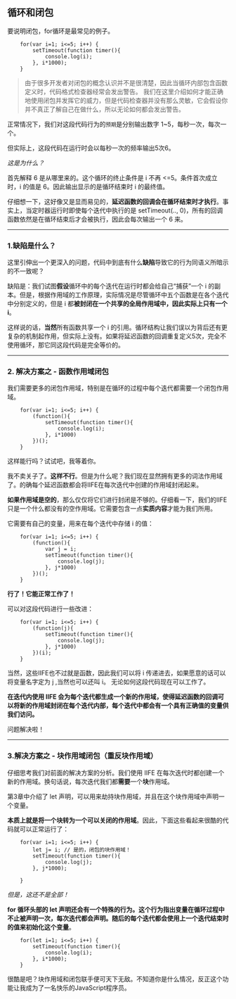## 循环和闭包

要说明闭包，for循环是最常见的例子。

```
	for(var i=1; i<=5; i++) {
		setTimeout(function timer(){
			console.log(i);
		}, i*1000);
	}
```

> 由于很多开发者对闭包的概念认识并不是很清楚，因此当循环内部包含函数定义时，代码格式检查器经常会发出警告。
> 我们在这里介绍如何才能正确地使用闭包并发挥它的威力，但是代码检查器并没有那么灵敏，它会假设你并不真正了解自己在做什么，所以无论如何都会发出警告。

正常情况下，我们对这段代码行为的`预期`是分别输出数字 1~5，每秒一次，每次一个。

但实际上，这段代码在运行时会以每秒一次的频率输出5次6。

*这是为什么？*

首先解释 6 是从哪里来的。这个循环的终止条件是 i 不再 <=5。条件首次成立时，i 的值是 6。因此输出显示的是循环结束时 i 的最终值。

仔细想一下，这好像又是显而易见的，**延迟函数的回调会在循环结束时才执行**。事实上，当定时器运行时即使每个迭代中执行的是 setTimeout(.., 0)，所有的回调函数依然是在循环结束后才会被执行，因此会每次输出一个 6 来。

------------------------------------------------------------

### 1.缺陷是什么？

这里引伸出一个更深入的问题，代码中到底有什么**缺陷**导致它的行为同语义所暗示的不一致呢？

缺陷是：我们试图**假设**循环中的每个迭代在运行时都会给自己“捕获”一个 i 的副本。但是，根据作用域的工作原理，实际情况是尽管循环中五个函数是在各个迭代中分别定义的，但是 i 都**被封闭在一个共享的全局作用域中，因此实际上只有一个 i**。
 
这样说的话，**当然**所有函数共享一个 i 的引用。循环结构让我们误以为背后还有更复杂的机制起作用，但实际上没有。如果将延迟函数的回调重复定义5次，完全不使用循环，那它同这段代码是完全等价的。

---------------------------------------------------------------------------------------------------

### 2. 解决方案之 - 函数作用域闭包

我们需要更多的闭包作用域，特别是在循环的过程中每个迭代都需要一个闭包作用域。

```
	for(var i=1; i<=5; i++) {
		(function(){
			setTimeout(function timer(){
				console.log(i);
			}, i*1000)
		})();
	}
```

这样能行吗？试试吧，我等着你。

我不卖关子了。**这样不行**。但是为什么呢？我们现在显然拥有更多的词法作用域了。的确每个延迟函数都会将IIFE在每次迭代中创建的作用域封闭起来。

**如果作用域是空的**，那么仅仅将它们进行封闭是不够的。仔细看一下，我们的IIFE只是一个什么都没有的空作用域。它需要包含一点**实质内容**才能为我们所用。

它需要有自己的变量，用来在每个迭代中存储 i 的值：

```
	for(var i=1; i<=5; i++) {
		(function(){
			var j = i;
			setTimeout(function timer(){
				console.log(j);
			}, j*1000)
		})();
	}
```

**行了！它能正常工作了！**

可以对这段代码进行一些改进：

```
	for(var i=1; i<=5; i++) {
		(function(j){
			setTimeout(function timer(){
				console.log(j);
			}, j*1000)
		})(i);
	}
```

当然，这些IIFE也不过就是函数，因此我们可以将 i 传递进去，如果愿意的话可以将变量名字定为 j ,当然也可以还叫 i。 无论如何这段代码现在可以工作了。

**在迭代内使用 IIFE 会为每个迭代都生成一个新的作用域，使得延迟函数的回调可以将新的作用域封闭在每个迭代内部，每个迭代中都会有一个具有正确值的变量供我们访问。**

问题解决啦！

----------------------------------------------------------------------------------------------

### 3.解决方案之 - 块作用域闭包（重反块作用域）

仔细思考我们对前面的解决方案的分析。我们使用 IIFE 在每次迭代时都创建一个新的作用域。换句话说，每次迭代我们都**需要**一个**块**作用域。

第3章中介绍了 let 声明，可以用来劫持块作用域，并且在这个块作用域中声明一个变量。

**本质上就是将一个块转为一个可以关闭的作用域**。因此，下面这些看起来很酷的代码就可以正常运行了：

```
	for(var i=1; i<=5; i++) {
		let j= i; // 是的，闭包的块作用域！
		setTimeout(function timer(){
			console.log(j);
		}, j*1000);
		
	}
```

*但是，这还不是全部！* 

**for 循环头部的 let 声明还会有一个特殊的行为。这个行为指出变量在循环过程中不止被声明一次，每次迭代都会声明。随后的每个迭代都会使用上一个迭代结束时的值来初始化这个变量**。

```
	for(let i=1; i<=5; i++) {
		setTimeout(function timer(){
			console.log(i);
		}, i*1000);
	}
```

很酷是吧？块作用域和闭包联手便可天下无敌。不知道你是什么情况，反正这个功能让我成为了一名快乐的JavaScript程序员。

